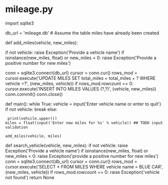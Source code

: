 # mileage.py

import sqlite3

db_url = 'mileage.db'  # Assume the table miles have already been created


def add_miles(vehicle, new_miles):

 if not vehicle:
    raise Exception('Provide a vehicle name')
 if isinstance(new_miles, float) or new_miles < 0:
    raise Exception('Provide a positive number for new miles')

 conn = sqlite3.connect(db_url)
 cursor = conn.cur()
 rows_mod = cursor.execute('UPDATE MILES SET total_miles = total_miles + ? WHERE vehicle =?', (new_miles, vehicle))
 if rows_mod.rowcount == 0:
    cursor.execute('INSERT INTO MILES VALUES (?,?)', (vehicle, new_miles))
 conn.commit()
 conn.close()


def main():
    while True:
        vehicle = input('Enter vehicle name or enter to quit')
        if not vehicle:
            break
    else:

     print(vehicle.upper())
    miles = float(input('Enter new miles for %s' % vehicle)) ## TODO input validation

    add_miles(vehicle, miles)

def search_vehicle(vehicle, new_miles):
    if not vehicle:
        raise Exception('Provide a vehicle name')
    if isinstance(new_miles, float) or new_miles < 0:
        raise Exception('provide a positive number for new miles')
    conn = sqlite3.connect(db_url)
    cursor = conn.cur()
    rows_mod = cursor.execute('SELECT * FROM MILES WHERE  vehicle name = BLUE CAR', (new_miles, vehicle))
    if rows_mod.rowcount == 0:
        raise Exception('vehicle not found')
    return None



